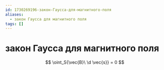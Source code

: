 ```yaml
---
id: 1730269196-закон-Гаусса-для-магнитного-поля
aliases:
  - закон Гаусса для магнитного поля
tags: []
---
```


# закон Гаусса для магнитного поля
$$
\oint_S{\vec{B}\ \d \vec{s}} = 0
$$
